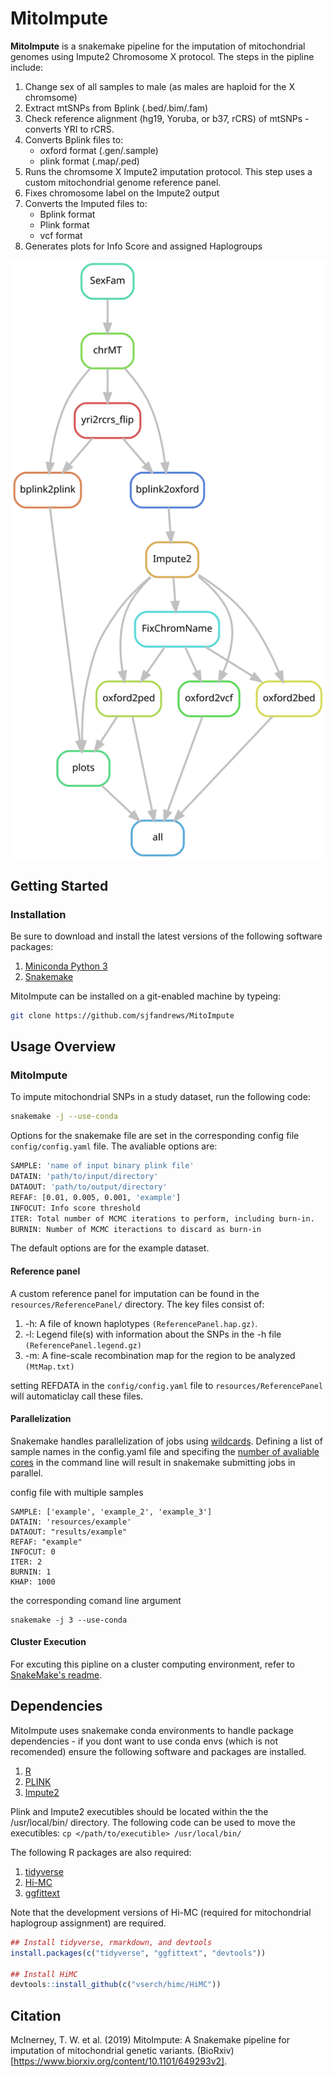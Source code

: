 # MitoImpute
**MitoImpute** is a snakemake pipeline for the imputation of mitochondrial genomes using Impute2 Chromosome X protocol. The steps in the pipline include:
1. Change sex of all samples to male (as males are haploid for the X chromsome)
2. Extract mtSNPs from Bplink (.bed/.bim/.fam)
3. Check reference alignment (hg19, Yoruba, or b37, rCRS) of mtSNPs - converts YRI to rCRS.
4. Converts Bplink files to:
   - oxford format (.gen/.sample)
   - plink format (.map/.ped)
5. Runs the chromsome X Impute2 imputation protocol. This step uses a custom mitochondrial genome reference panel.
6. Fixes chromosome label on the Impute2 output
7. Converts the Imputed files to:
   - Bplink format
   - Plink format
   - vcf format
8. Generates plots for Info Score and assigned Haplogroups

<img align="center" src=images/rulegraph.svg alt="DAG">

## Getting Started
### Installation

Be sure to download and install the latest versions of the following software packages:
1. [Miniconda Python 3](https://conda.io/en/latest/miniconda.html)
2. [Snakemake](https://snakemake.readthedocs.io/en/stable/getting_started/installation.html)

MitoImpute can be installed on a git-enabled machine by typeing:

```bash
git clone https://github.com/sjfandrews/MitoImpute
```

## Usage Overview
### MitoImpute
To impute mitochondrial SNPs in a study dataset, run the following code:

```bash
snakemake -j --use-conda
```

Options for the snakemake file are set in the corresponding config file ```config/config.yaml``` file. The avaliable options are:

```bash
SAMPLE: 'name of input binary plink file'
DATAIN: 'path/to/input/directory'
DATAOUT: 'path/to/output/directory'
REFAF: [0.01, 0.005, 0.001, 'example']
INFOCUT: Info score threshold
ITER: Total number of MCMC iterations to perform, including burn-in.
BURNIN: Number of MCMC iteractions to discard as burn-in
```

The default options are for the example dataset.

#### Reference panel
A custom reference panel for imputation can be found in the ```resources/ReferencePanel/``` directory. The key files consist of:
1. -h: A file of known haplotypes ```(ReferencePanel.hap.gz)```.
2. -l: Legend file(s) with information about the SNPs in the -h file ```(ReferencePanel.legend.gz)```
3. -m: A fine-scale recombination map for the region to be analyzed ```(MtMap.txt)```

setting REFDATA in the ```config/config.yaml``` file to ```resources/ReferencePanel``` will automaticlay call these files.

#### Parallelization
Snakemake handles parallelization of jobs using [wildcards](https://snakemake.readthedocs.io/en/stable/snakefiles/rules.html#wildcards). Defining a list of sample names in the config.yaml file and specifing the [number of avaliable cores](https://snakemake.readthedocs.io/en/stable/executable.html#useful-command-line-arguments) in the command line will result in snakemake submitting jobs in parallel.

config file with multiple samples
```
SAMPLE: ['example', 'example_2', 'example_3']
DATAIN: 'resources/example'
DATAOUT: "results/example"
REFAF: "example"
INFOCUT: 0
ITER: 2
BURNIN: 1
KHAP: 1000
```

the corresponding comand line argument
```
snakemake -j 3 --use-conda
```

#### Cluster Execution
For excuting this pipline on a cluster computing environment, refer to [SnakeMake's readme](https://snakemake.readthedocs.io/en/stable/executable.html#cluster-execution).

## Dependencies

MitoImpute uses snakemake conda environments to handle package dependencies - if you dont want to use conda envs (which is not recomended) ensure the following software and packages are installed.

1. [R](https://cran.r-project.org/)
2. [PLINK](https://www.cog-genomics.org/plink2)
3. [Impute2](https://mathgen.stats.ox.ac.uk/impute/impute_v2.html#download)

Plink and Impute2 executibles should be located within the the /usr/local/bin/ directory. The following code can be used to move the executibles: ```cp </path/to/executible> /usr/local/bin/```

The following R packages are also required:
1. [tidyverse](https://www.tidyverse.org/packages/)
2. [Hi-MC](https://github.com/vserch/himc)
3. [ggfittext](https://cran.r-project.org/web/packages/ggfittext/index.html)

Note that the development versions of Hi-MC (required for mitochondrial haplogroup assignment) are required.

```r
## Install tidyverse, rmarkdown, and devtools
install.packages(c("tidyverse", "ggfittext", "devtools"))

## Install HiMC
devtools::install_github(c("vserch/himc/HiMC"))
```


## Citation
McInerney, T. W. et al. (2019) MitoImpute: A Snakemake pipeline for imputation of mitochondrial genetic variants. (BioRxiv)[https://www.biorxiv.org/content/10.1101/649293v2].
